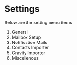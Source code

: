 # Settings

Below are the setting menu items

1. General
2. Mailbox Setup
3. Notification Mails
4. Contacts Importer
5. Gravity Importer
6. Miscellenous

